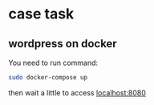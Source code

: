 # case task
## wordpress on docker
You need to run command:
  ```sh
  sudo docker-compose up
  ```
then wait a little to access [localhost:8080](http://localhost:8080/)  
